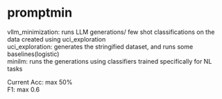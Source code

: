 # promptmin

vllm_minimization: runs LLM generations/ few shot classifications on the data created using uci_exploration  
uci_exploration: generates the stringified dataset, and runs some baselines(logistic)  
minilm: runs the generations using classifiers trained specifically for NL tasks

Current Acc: max 50%  
F1: max 0.6  
